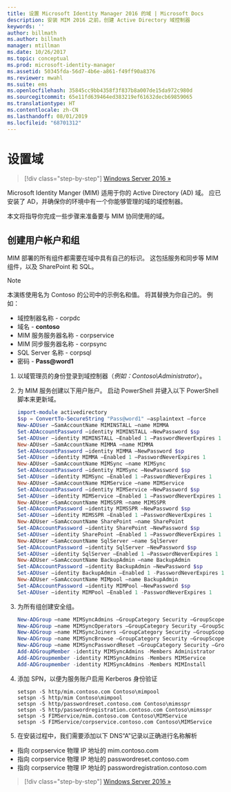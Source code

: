 ```yaml
---
title: 设置 Microsoft Identity Manager 2016 的域 | Microsoft Docs
description: 安装 MIM 2016 之前，创建 Active Directory 域控制器
keywords: ''
author: billmath
ms.author: billmath
manager: mtillman
ms.date: 10/26/2017
ms.topic: conceptual
ms.prod: microsoft-identity-manager
ms.assetid: 50345fda-56d7-4b6e-a861-f49ff90a8376
ms.reviewer: mwahl
ms.suite: ems
ms.openlocfilehash: 35845cc9bb4358f3f837b8a007de15da972c980d
ms.sourcegitcommit: 65e11fd639464ed383219ef61632decb69859065
ms.translationtype: HT
ms.contentlocale: zh-CN
ms.lasthandoff: 08/01/2019
ms.locfileid: "68701312"
---
```

# <a name="set-up-a-domain"></a>设置域

> [!div class="step-by-step"]
> [Windows Server 2016 »](prepare-server-ws2016.md)

Microsoft Identity Manger (MIM) 适用于你的 Active Directory (AD) 域。 应已安装了 AD，并确保你的环境中有一个你能够管理的域的域控制器。

本文将指导你完成一些步骤来准备要与 MIM 协同使用的域。

## <a name="create-user-accounts-and-groups"></a>创建用户帐户和组

MIM 部署的所有组件都需要在域中具有自己的标识。 这包括服务和同步等 MIM 组件，以及 SharePoint 和 SQL。

> [!NOTE]
> 本演练使用名为 Contoso 的公司中的示例名和值。 将其替换为你自己的。 例如：
> - 域控制器名称 - corpdc 
> - 域名 - **contoso**
> - MIM 服务服务器名称 - corpservice 
> - MIM 同步服务器名称 - corpsync 
> - SQL Server 名称 - corpsql 
> - 密码 - <strong>Pass@word1</strong>

1. 以域管理员的身份登录到域控制器（*例如：Contoso\Administrator*）。

2. 为 MIM 服务创建以下用户账户。 启动 PowerShell 并键入以下 PowerShell 脚本来更新域。

    ```PowerShell
    import-module activedirectory
    $sp = ConvertTo-SecureString "Pass@word1" –asplaintext –force
    New-ADUser –SamAccountName MIMINSTALL –name MIMMA
    Set-ADAccountPassword –identity MIMINSTALL –NewPassword $sp
    Set-ADUser –identity MIMINSTALL –Enabled 1 –PasswordNeverExpires 1
    New-ADUser –SamAccountName MIMMA –name MIMMA
    Set-ADAccountPassword –identity MIMMA –NewPassword $sp
    Set-ADUser –identity MIMMA –Enabled 1 –PasswordNeverExpires 1
    New-ADUser –SamAccountName MIMSync –name MIMSync
    Set-ADAccountPassword –identity MIMSync –NewPassword $sp
    Set-ADUser –identity MIMSync –Enabled 1 –PasswordNeverExpires 1
    New-ADUser –SamAccountName MIMService –name MIMService
    Set-ADAccountPassword –identity MIMService –NewPassword $sp
    Set-ADUser –identity MIMService –Enabled 1 –PasswordNeverExpires 1
    New-ADUser –SamAccountName MIMSSPR –name MIMSSPR
    Set-ADAccountPassword –identity MIMSSPR –NewPassword $sp
    Set-ADUser –identity MIMSSPR –Enabled 1 –PasswordNeverExpires 1
    New-ADUser –SamAccountName SharePoint –name SharePoint
    Set-ADAccountPassword –identity SharePoint –NewPassword $sp
    Set-ADUser –identity SharePoint –Enabled 1 –PasswordNeverExpires 1
    New-ADUser –SamAccountName SqlServer –name SqlServer
    Set-ADAccountPassword –identity SqlServer –NewPassword $sp
    Set-ADUser –identity SqlServer –Enabled 1 –PasswordNeverExpires 1
    New-ADUser –SamAccountName BackupAdmin –name BackupAdmin
    Set-ADAccountPassword –identity BackupAdmin –NewPassword $sp
    Set-ADUser –identity BackupAdmin –Enabled 1 -PasswordNeverExpires 1
    New-ADUser –SamAccountName MIMpool –name BackupAdmin
    Set-ADAccountPassword –identity MIMPool –NewPassword $sp
    Set-ADUser –identity MIMPool –Enabled 1 -PasswordNeverExpires 1
    ```

3.  为所有组创建安全组。

    ```PowerShell
    New-ADGroup –name MIMSyncAdmins –GroupCategory Security –GroupScope Global –SamAccountName MIMSyncAdmins
    New-ADGroup –name MIMSyncOperators –GroupCategory Security –GroupScope Global –SamAccountName MIMSyncOperators
    New-ADGroup –name MIMSyncJoiners –GroupCategory Security –GroupScope Global –SamAccountName MIMSyncJoiners
    New-ADGroup –name MIMSyncBrowse –GroupCategory Security –GroupScope Global –SamAccountName MIMSyncBrowse
    New-ADGroup –name MIMSyncPasswordReset –GroupCategory Security –GroupScope Global –SamAccountName MIMSyncPasswordReset
    Add-ADGroupMember -identity MIMSyncAdmins -Members Administrator
    Add-ADGroupmember -identity MIMSyncAdmins -Members MIMService
    Add-ADGroupmember -identity MIMSyncAdmins -Members MIMInstall
    ```

4.  添加 SPN，以便为服务账户启用 Kerberos 身份验证

    ```CMD
    setspn -S http/mim.contoso.com Contoso\mimpool
    setspn -S http/mim Contoso\mimpool
    setspn -S http/passwordreset.contoso.com Contoso\mimsspr
    setspn -S http/passwordregistration.contoso.com Contoso\mimsspr
    setspn -S FIMService/mim.contoso.com Contoso\MIMService
    setspn -S FIMService/corpservice.contoso.com Contoso\MIMService
    ```
5.  在安装过程中，我们需要添加以下 DNS“A”记录以正确进行名称解析

- 指向 corpservice 物理 IP 地址的 mim.contoso.com
- 指向 corpservice 物理 IP 地址的 passwordreset.contoso.com
- 指向 corpservice 物理 IP 地址的 passwordregistration.contoso.com

> [!div class="step-by-step"]
> [Windows Server 2016 »](prepare-server-ws2016.md)
